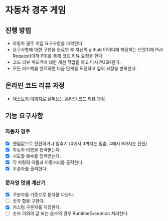 # 자동차 경주 게임
## 진행 방법
* 자동차 경주 게임 요구사항을 파악한다.
* 요구사항에 대한 구현을 완료한 후 자신의 github 아이디에 해당하는 브랜치에 Pull Request(이하 PR)를 통해 코드 리뷰 요청을 한다.
* 코드 리뷰 피드백에 대한 개선 작업을 하고 다시 PUSH한다.
* 모든 피드백을 완료하면 다음 단계를 도전하고 앞의 과정을 반복한다.

## 온라인 코드 리뷰 과정
* [텍스트와 이미지로 살펴보는 온라인 코드 리뷰 과정](https://github.com/next-step/nextstep-docs/tree/master/codereview)

## 기능 요구사항
### 자동차 경주
- [x] 랜덤값으로 전진하거나 멈추기 (0에서 3까지는 멈춤, 4에서 9까지는 전진)
- [x] 자동차 이름을 입력받는다.
- [x] 시도할 횟수를 입력받는다.
- [x] 각 차량의 이름과 이동거리를 출력한다.
- [x] 우승자를 출력한다.

### 문자열 덧셈 계산기
- [x] 구분자를 기준으로 문자를 나눈다.
- [ ] 숫자 합을 구한다.
- [x] 커스텀 구분자를 지정한다.
- [ ] 숫자 이외의 값 또는 음수의 경우 RuntimeException 처리한다.

